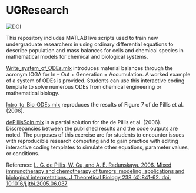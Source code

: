 # UGResearch
[![DOI](https://zenodo.org/badge/720858009.svg)](https://zenodo.org/doi/10.5281/zenodo.10157863)

This repository includes MATLAB live scripts used to train new undergraduate researchers in using ordinary differential equations to describe population and mass balances for cells and chemical species in mathematical models for chemical and biological systems.

[Write_system_of_ODEs.mlx](https://github.com/ashleefv/UGResearch/blob/master/Write_system_of_ODEs.mlx) introduces material balances through the acronym IOGA for In – Out + Generation = Accumulation. A worked example of a system of ODEs is provided. Students can use this interactive coding template to solve numerous ODEs from chemical engineering or mathematical biology.

[Intro_to_Bio_ODEs.mlx](https://github.com/ashleefv/UGResearch/blob/master/Intro_to_Bio_ODEs.mlx) reproduces the results of Figure 7 of de Pillis et al. (2006).

[dePillisSoln.mlx](https://github.com/ashleefv/UGResearch/blob/master/dePillisSoln.mlx) is a partial solution for the de Pillis et al. (2006). Discrepancies between the published results and the code outputs are noted. The purposes of this exercise are for students to encounter issues with reproducible research computing and to gain practice with editing interactive coding templates to simulate other equations, parameter values, or conditions.

Reference:
[L. G. de Pillis, W. Gu, and A. E. Radunskaya. 2006. Mixed immunotherapy and chemotherapy of tumors: modeling, applications and biological interpretations. J Theoretical Biology 238 (4):841-62. doi: 10.1016/j.jtbi.2005.06.037](https://pubmed.ncbi.nlm.nih.gov/16153659/)
